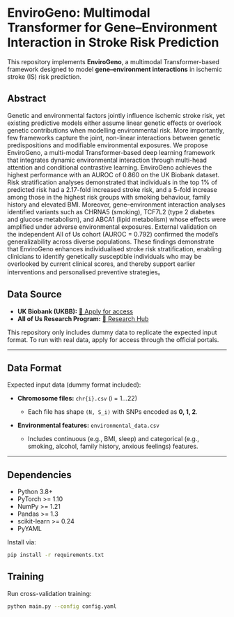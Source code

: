 # EnviroGeno: Multimodal Transformer for Gene–Environment Interaction in Stroke Risk Prediction

This repository implements **EnviroGeno**, a multimodal Transformer-based framework designed to model **gene–environment interactions** in ischemic stroke (IS) risk prediction.

## Abstract

Genetic and environmental factors jointly influence ischemic stroke risk, yet existing predictive models either assume linear genetic effects or overlook genetic contributions when modelling environmental risk. More importantly, few frameworks capture the joint, non-linear interactions between genetic predispositions and modifiable environmental exposures. We propose EnviroGeno, a multi-modal Transformer-based deep learning framework that integrates dynamic environmental interaction through multi-head attention and conditional contrastive learning. EnviroGeno achieves the highest performance with an AUROC of 0.860 on the UK Biobank dataset. Risk stratification analyses demonstrated that individuals in the top 1% of predicted risk had a 2.17-fold increased stroke risk, and a 5-fold increase among those in the highest risk groups with smoking behaviour, family history and elevated BMI. Moreover, gene–environment interaction analyses identified variants such as CHRNA5 (smoking), TCF7L2 (type 2 diabetes and glucose metabolism), and ABCA1 (lipid metabolism) whose effects were amplified under adverse environmental exposures. External validation on the independent All of Us cohort (AUROC = 0.792) confirmed the model’s generalizability across diverse populations. These findings demonstrate that EnviroGeno enhances individualised stroke risk stratification, enabling clinicians to identify genetically susceptible individuals who may be overlooked by current clinical scores, and thereby support earlier interventions and personalised preventive strategies。

## Data Source

- **UK Biobank (UKBB):** [🔗 Apply for access](https://www.ukbiobank.ac.uk/enable-your-research/apply-for-access)  
- **All of Us Research Program:** [🔗 Research Hub](https://www.researchallofus.org/)  

This repository only includes dummy data to replicate the expected input format. To run with real data, apply for access through the official portals.

---

## Data Format

Expected input data (dummy format included):

- **Chromosome files:** `chr{i}.csv` (i = 1...22)  
  - Each file has shape `(N, S_i)` with SNPs encoded as **0, 1, 2**.  

- **Environmental features:** `environmental_data.csv`  
  - Includes continuous (e.g., BMI, sleep) and categorical (e.g., smoking, alcohol, family history, anxious feelings) features.
    
---

## Dependencies

- Python 3.8+  
- PyTorch >= 1.10
- NumPy >= 1.21  
- Pandas >= 1.3  
- scikit-learn >= 0.24  
- PyYAML  

Install via:
```bash
pip install -r requirements.txt
```
## Training

Run cross-validation training:
```bash
python main.py --config config.yaml
```


